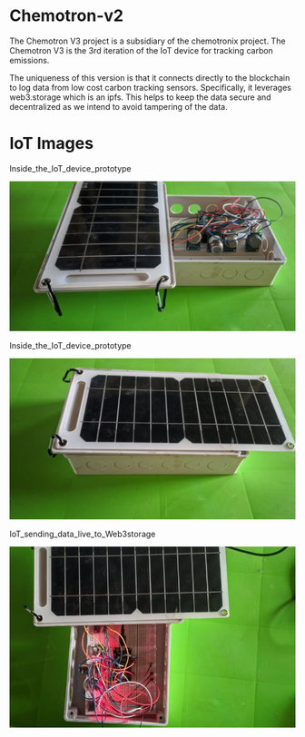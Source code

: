 # Chemotron-v2
The Chemotron V3 project is a subsidiary of the chemotronix project. The Chemotron V3 is the 3rd iteration of the IoT device for tracking carbon emissions. 

The uniqueness of this version is that it connects directly to the blockchain to log data from low cost carbon tracking sensors. Specifically, it leverages web3.storage which is an ipfs. This helps to keep the data secure and decentralized as we intend to avoid tampering of the data.

# IoT Images

Inside_the_IoT_device_prototype

![Inside_the_IoT_device_prototype](ImageGallery/1.jpeg)

Inside_the_IoT_device_prototype

![The_IoT_device](ImageGallery/2.jpeg)

IoT_sending_data_live_to_Web3storage

![IoT_sending_data_live_to_Web3storage](ImageGallery/3.jpeg)

